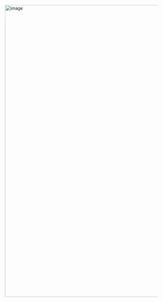 <img width="959" alt="image" src="https://github.com/user-attachments/assets/0f788386-4142-458f-987c-05c59323dfce" />
